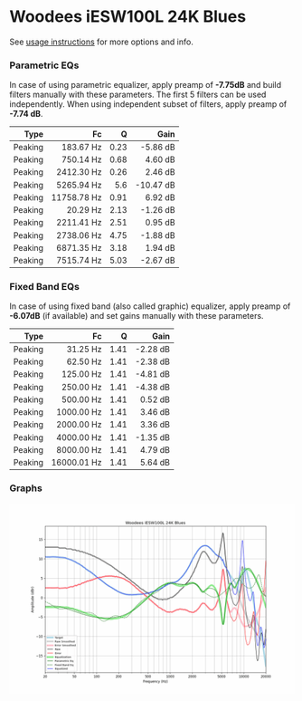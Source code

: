 # Woodees iESW100L 24K Blues
See [usage instructions](https://github.com/jaakkopasanen/AutoEq#usage) for more options and info.

### Parametric EQs
In case of using parametric equalizer, apply preamp of **-7.75dB** and build filters manually
with these parameters. The first 5 filters can be used independently.
When using independent subset of filters, apply preamp of **-7.74 dB**.

| Type    | Fc          |    Q | Gain      |
|--------:|------------:|-----:|----------:|
| Peaking | 183.67 Hz   | 0.23 | -5.86 dB  |
| Peaking | 750.14 Hz   | 0.68 | 4.60 dB   |
| Peaking | 2412.30 Hz  | 0.26 | 2.46 dB   |
| Peaking | 5265.94 Hz  | 5.6  | -10.47 dB |
| Peaking | 11758.78 Hz | 0.91 | 6.92 dB   |
| Peaking | 20.29 Hz    | 2.13 | -1.26 dB  |
| Peaking | 2211.41 Hz  | 2.51 | 0.95 dB   |
| Peaking | 2738.06 Hz  | 4.75 | -1.88 dB  |
| Peaking | 6871.35 Hz  | 3.18 | 1.94 dB   |
| Peaking | 7515.74 Hz  | 5.03 | -2.67 dB  |

### Fixed Band EQs
In case of using fixed band (also called graphic) equalizer, apply preamp of **-6.07dB**
(if available) and set gains manually with these parameters.

| Type    | Fc          |    Q | Gain     |
|--------:|------------:|-----:|---------:|
| Peaking | 31.25 Hz    | 1.41 | -2.28 dB |
| Peaking | 62.50 Hz    | 1.41 | -2.38 dB |
| Peaking | 125.00 Hz   | 1.41 | -4.81 dB |
| Peaking | 250.00 Hz   | 1.41 | -4.38 dB |
| Peaking | 500.00 Hz   | 1.41 | 0.52 dB  |
| Peaking | 1000.00 Hz  | 1.41 | 3.46 dB  |
| Peaking | 2000.00 Hz  | 1.41 | 3.36 dB  |
| Peaking | 4000.00 Hz  | 1.41 | -1.35 dB |
| Peaking | 8000.00 Hz  | 1.41 | 4.79 dB  |
| Peaking | 16000.01 Hz | 1.41 | 5.64 dB  |

### Graphs
![](./Woodees%20iESW100L%2024K%20Blues.png)